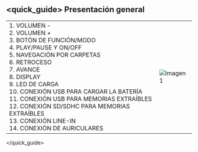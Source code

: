 ## <quick_guide> Presentación general

|  |  |
|:-------|:-------|
|1.	VOLUMEN - <br> 2. VOLUMEN + <br> 3. BOTÓN DE FUNCIÓN/MODO <br> 4. PLAY/PAUSE Y ON/OFF <br> 5. NAVEGACIÓN POR CARPETAS <br> 6.	RETROCESO <br> 7.	AVANCE <br> 8. DISPLAY <br> 9. LED DE CARGA <br> 10. CONEXIÓN USB PARA CARGAR LA BATERÍA <br> 11. CONEXIÓN USB PARA MEMORIAS EXTRAÍBLES <br> 12. CONEXIÓN SD/SDHC PARA MEMORIAS EXTRAÍBLES	<br> 13.	CONEXIÓN LINE-IN <br> 14.	CONEXIÓN DE AURICULARES|![Imagen1](http://static.energysistem.com/images/manuals/39736/539827395eedc.jpg)|
</quick_guide>
